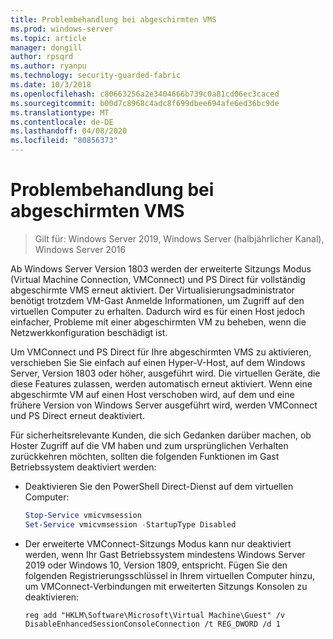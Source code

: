 ```yaml
---
title: Problembehandlung bei abgeschirmten VMS
ms.prod: windows-server
ms.topic: article
manager: dongill
author: rpsqrd
ms.author: ryanpu
ms.technology: security-guarded-fabric
ms.date: 10/3/2018
ms.openlocfilehash: c80663256a2e3404666b739c0a81cd06ec3caced
ms.sourcegitcommit: b00d7c8968c4adc8f699dbee694afe6ed36bc9de
ms.translationtype: MT
ms.contentlocale: de-DE
ms.lasthandoff: 04/08/2020
ms.locfileid: "80856373"
---
```

# <a name="troubleshoot-shielded-vms"></a>Problembehandlung bei abgeschirmten VMS

>Gilt für: Windows Server 2019, Windows Server (halbjährlicher Kanal), Windows Server 2016

Ab Windows Server Version 1803 werden der erweiterte Sitzungs Modus (Virtual Machine Connection, VMConnect) und PS Direct für vollständig abgeschirmte VMS erneut aktiviert. Der Virtualisierungsadministrator benötigt trotzdem VM-Gast Anmelde Informationen, um Zugriff auf den virtuellen Computer zu erhalten. Dadurch wird es für einen Host jedoch einfacher, Probleme mit einer abgeschirmten VM zu beheben, wenn die Netzwerkkonfiguration beschädigt ist.

Um VMConnect und PS Direct für Ihre abgeschirmten VMS zu aktivieren, verschieben Sie Sie einfach auf einen Hyper-V-Host, auf dem Windows Server, Version 1803 oder höher, ausgeführt wird. Die virtuellen Geräte, die diese Features zulassen, werden automatisch erneut aktiviert. Wenn eine abgeschirmte VM auf einen Host verschoben wird, auf dem und eine frühere Version von Windows Server ausgeführt wird, werden VMConnect und PS Direct erneut deaktiviert.

Für sicherheitsrelevante Kunden, die sich Gedanken darüber machen, ob Hoster Zugriff auf die VM haben und zum ursprünglichen Verhalten zurückkehren möchten, sollten die folgenden Funktionen im Gast Betriebssystem deaktiviert werden:

- Deaktivieren Sie den PowerShell Direct-Dienst auf dem virtuellen Computer:

  ```powershell
  Stop-Service vmicvmsession
  Set-Service vmicvmsession -StartupType Disabled
  ```

- Der erweiterte VMConnect-Sitzungs Modus kann nur deaktiviert werden, wenn Ihr Gast Betriebssystem mindestens Windows Server 2019 oder Windows 10, Version 1809, entspricht. Fügen Sie den folgenden Registrierungsschlüssel in Ihrem virtuellen Computer hinzu, um VMConnect-Verbindungen mit erweiterten Sitzungs Konsolen zu deaktivieren:

  ```
  reg add "HKLM\Software\Microsoft\Virtual Machine\Guest" /v DisableEnhancedSessionConsoleConnection /t REG_DWORD /d 1
  ```
